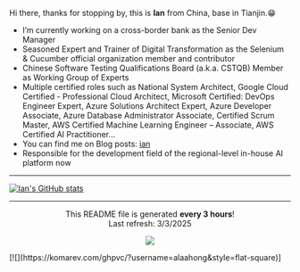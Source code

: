 <div class="Box-body px-5 pb-5">
  <article class="markdown-body entry-content container-lg" itemprop="text"><p>Hi there, thanks for stopping by, this is <strong>Ian</strong> from China, base in Tianjin.<g-emoji class="g-emoji" alias="grin" fallback-src="https://github.githubassets.com/images/icons/emoji/unicode/1f601.png">😁</g-emoji></p>
<ul>
<li> I’m currently working on a cross-border bank as the Senior Dev Manager</li>
<li> Seasoned Expert and Trainer of Digital Transformation as the Selenium & Cucumber official organization member and contributor</li>
<li> Chinese Software Testing Qualifications Board (a.k.a. CSTQB) Member as Working Group of Experts</li>
<li> Multiple certified roles such as National System Architect, Google Cloud Certified - Professional Cloud Architect, Microsoft Certified: DevOps Engineer Expert, Azure Solutions Architect Expert, Azure Developer Associate, Azure Database Administrator Associate, Certified Scrum Master, AWS Certified Machine Learning Engineer – Associate, AWS Certified AI Practitioner...</li>
<li>You can find me on Blog posts: <a href="http://ianzhang.cn" rel="nofollow">ian</a>          </li>
<li> Responsible for the development field of the regional-level in-house AI platform now</li>
</ul>
    <hr>
  </article>


[![Ian's GitHub stats](https://github-readme-stats.vercel.app/api?username=alaahong)](https://github.com/anuraghazra/github-readme-stats)
</div>


------------
<p align="center">This README file is generated <b>every 3 hours</b>!</br>Last refresh: 3&#x2F;3&#x2F;2025</p>
<p align="center"><img src="https://github.com/alaahong/alaahong/workflows/README%20build/badge.svg" /></p>
[![](https://komarev.com/ghpvc/?username=alaahong&style=flat-square)]

